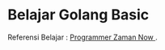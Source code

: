 # Belajar Golang Basic

Referensi Belajar : [Programmer Zaman Now ](https://www.udemy.com/course/pemrograman-go-lang-pemula-sampai-mahir/).
